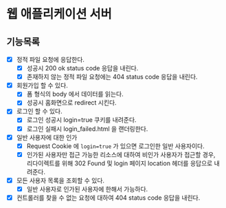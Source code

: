 # 웹 애플리케이션 서버
## 기능목록
 - [x] 정적 파일 요청에 응답한다.
    - [x] 성공시 200 ok status code 응답을 내린다.
    - [x] 존재하지 않는 정적 파일 요청에는 404 status code 응답을 내린다. 
 - [x] 회원가입 할 수 있다.
    - [x] 폼 형식의 body 에서 데이터를 읽는다.
    - [x] 성공시 홈화면으로 redirect 시킨다.
 - [x] 로그인 할 수 있다.
    - [x] 로그인 성공시 login=true 쿠키를 내려준다.
    - [x] 로그인 실패시 login_failed.html 을 랜더링한다.
 - [x] 일반 사용자에 대한 인가
    - [x] Request Cookie 에 `login=true` 가 있으면 로그인한 일반 사용자이다.
    - [x] 인가된 사용자만 접근 가능한 리소스에 대하여 비인가 사용자가 접근할 경우,  
    리다이렉트를 위해 302 Found 및 login 페이지 location 헤더를 응답으로 내려준다.  
 - [x] 모든 사용자 목록을 조회할 수 있다.
    - [x] 일반 사용자로 인가된 사용자에 한해서 가능하다. 
 - [x] 컨트롤러를 찾을 수 없는 요청에 대하여 404 status code 응답을 내린다.
